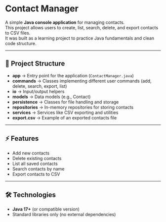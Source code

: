 # Contact Manager

A simple **Java console application** for managing contacts.  
This project allows users to create, list, search, delete, and export contacts to CSV files.  
It was built as a learning project to practice Java fundamentals and clean code structure.

---

## 📂 Project Structure
- **app** → Entry point for the application (`ContactManager.java`)  
- **commands** → Classes implementing different user commands (add, delete, search, export, list)  
- **io** → Input/output helpers  
- **models** → Data models (e.g., Contact)  
- **persistence** → Classes for file handling and storage  
- **repositories** → In-memory repositories for storing contacts  
- **services** → Services like CSV exporting and utilities  
- **export.csv** → Example of an exported contacts file  

---

## ⚡ Features
- Add new contacts  
- Delete existing contacts  
- List all saved contacts  
- Search contacts by name  
- Export contacts to CSV  

---

## 🛠️ Technologies
- **Java 17+** (or compatible version)  
- Standard libraries only (no external dependencies)  
